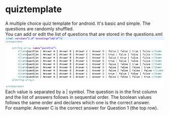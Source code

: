 # quiztemplate
A multiple choice quiz template for android. It's basic and simple. The questions are randomly shuffled.
<br/>
You can add or edit the list of questions that are stored in the questions.xml
<br/>
<img src="https://github.com/dontcomplain/quiztemplate/blob/master/questionsxml.PNG?raw=true" />
<br/>
Each value is separated by a | symbol. The question is in the first column and the list of answers follows in sequential order. The boolean values follows the same order and declares which one is the correct answer.
<br />
For example: Answer C is the correct answer for Question 1 (the top row).
